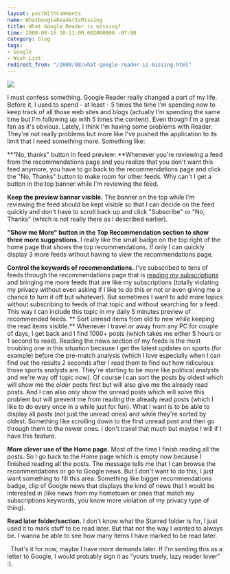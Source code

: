 ```yaml
---
layout: postWithComments
name: WhatGoogleReaderIsMissing
title: What Google Reader is missing?
time: 2008-08-16 10:11:00.002000000 -07:00
category: blog
tags:
- Google
- Wish List
redirect_from: "/2008/08/what-google-reader-is-missing.html"
---
```

<img class="imageOnRight" src="{{ site.blogImagesFolder }}{{ page.name }}/GoogleReaderLogo.jpg">

I must confess something. Google Reader really changed a part of my life. Before it, I used to spend - at least - 5 times the time I'm spending now to keep track of all those web sites and blogs (actually I'm spending the same time but I'm following up with 5 times the content). Even though I'm a great fan as it's obvious. Lately, I think I'm having some problems with Reader. They're not really problems but more like I've pushed the application to its limit that I need something more. Something like:

**&quot;No, thanks&quot; button in feed preview:
**Whenever you're reviewing a feed from the recommendations page and you realize that you don't want this feed anymore, you have to go back to the recommendations page and click the &quot;No, Thanks&quot; button to make room for other feeds. Why can't I get a button in the top banner while I'm reviewing the feed.

**Keep the preview banner visible.**
The banner on the top while I'm reviewing the feed should be kept visible so that I can decide on the feed quickly and don't have to scroll back up and click &quot;Subscribe&quot; or &quot;No, Thanks&quot; (which is not really there as I described earlier).

**&quot;Show me More&quot; button in the Top Recommendation section to show three more suggestions.**
I really like the small badge on the top right of the home page that shows the top recommendations. If only I can quickly display 3 more feeds without having to view the recommendations page.

**Control the keywords of recommendations.**
I've subscribed to tens of feeds through the recommendations page that is [reading my subscriptions](http://www.google.com/support/reader/bin/answer.py?hl=en&amp;answer=80468 "How do feed recommendations work?") and bringing me more feeds that are like my subscriptions (totally violating my privacy without even asking if I like to do this or not or even giving me a chance to turn it off but whatever). But sometimes I want to add more topics without subscribing to feeds of that topic and without searching for a feed. This way I can include this topic in my daily 5 minutes preview of recommended feeds.
**
Sort unread items from old to new while keeping the read items visible.**
Whenever I travel or away from any PC for couple of days, I get back and I find 1000+ posts (which takes me either 5 hours or 1 second to read). Reading the news section of my feeds is the most troubling one in this situation because I get the latest updates on sports (for example) before the pre-match analysis (which I love especially when I can find out the results 2 seconds after I read them to find out how ridiculous those sports analysts are. They're starting to be more like political analysts and we're way off topic now). Of course I can sort the posts by oldest which will show me the older posts first but will also give me the already read posts. And I can also only show the unread posts which will solve this problem but will prevent me from reading the already read posts (which I like to do every once in a while just for fun). What I want is to be able to display all posts (not just the unread ones) and while they're sorted by oldest. Something like scrolling down to the first unread post and then go through them to the newer ones. I don't travel that much but maybe I will if I have this feature.

**More clever use of the Home page.**
Most of the time I finish reading all the posts. So I go back to the Home page which is empty now because I finished reading all the posts. The message tells me that I can browse the recommendations or go to Google news. But I don't want to do this, I just want something to fill this area. Something like bigger recommendations badge, clip of Google news that displays the kind of news that I would be interested in (like news from my hometown or ones that match my subscriptions keywords, you know more violation of my privacy type of thing).

**Read later folder/section.**
I don't know what the Starred folder is for, I just used it to mark stuff to be read later. But that not the way I wanted to always be. I wanna be able to see how many items I have marked to be read later.

&#160; That's it for now, maybe I have more demands later. If I'm sending this as a letter to Google, I would probably sign it as &quot;yours truely, lazy reader lover&quot; :).   
